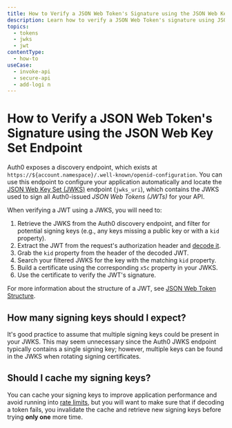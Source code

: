 ```yaml
---
title: How to Verify a JSON Web Token's Signature using the JSON Web Key Set Endpoint
description: Learn how to verify a JSON Web Token's signature using JSON Web Keys (JWKs) discovered by using the JSON Web Key Set (JWKS) endpoint.
topics:
  - tokens
  - jwks
  - jwt
contentType:
  - how-to
useCase:
  - invoke-api
  - secure-api
  - add-logi n
---
```

# How to Verify a JSON Web Token's Signature using the JSON Web Key Set Endpoint

Auth0 exposes a discovery endpoint, which exists at `https://${account.namespace}/.well-known/openid-configuration`. You can use this endpoint to configure your application automatically and locate the [JSON Web Key Set (JWKS)](/jwks) endpoint (`jwks_uri`), which contains the JWKS used to sign all Auth0-issued <dfn data-key="json-web-token">JSON Web Tokens (JWTs)</dfn> for your API.

When verifying a JWT using a JWKS, you will need to:

1. Retrieve the JWKS from the Auth0 discovery endpoint, and filter for potential signing keys (e.g., any keys missing a public key or with a `kid` property).
2. Extract the JWT from the request's authorization header and [decode it](https://jwt.io/#debugger-io).
3. Grab the `kid` property from the header of the decoded JWT.
4. Search your filtered JWKS for the key with the matching `kid` property.
5. Build a certificate using the corresponding `x5c` property in your JWKS.
6. Use the certificate to verify the JWT's signature.

For more information about the structure of a JWT, see [JSON Web Token Structure](/tokens/reference/jwt/jwt-structure).

## How many signing keys should I expect?

It's good practice to assume that multiple signing keys could be present in your JWKS. This may seem unnecessary since the Auth0 JWKS endpoint typically contains a single signing key; however, multiple keys can be found in the JWKS when rotating signing certificates.

## Should I cache my signing keys?

You can cache your signing keys to improve application performance and avoid running into [rate limits](/policies/rate-limits), but you will want to make sure that if decoding a token fails, you invalidate the cache and retrieve new signing keys before trying **only one** more time.
